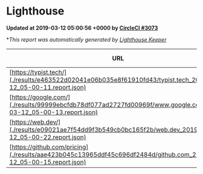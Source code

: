 
# Lighthouse

**Updated at 2019-03-12 05:00:56 +0000 by [CircleCI #3073](https://circleci.com/gh/ItinerisLtd/lighthouse-keeper-example/3073)**

**This report was automatically generated by [Lighthouse Keeper](https://github.com/itinerisltd/lighthouse-keeper)*

| URL | Performance | Accessibility | Best Practices | SEO | PWA | Updated At |
| --- | --- | --- | --- | --- | --- | --- |
| [https://typist.tech/](./results/e463522d02041e06b035e8f61910fd43/typist.tech_2019-03-12_05-00-11.report.json) | 1 |  |  |  |  | 2019-03-12T05:00:11.999Z |
| [https://google.com/](./results/99999ebcfdb78df077ad2727fd00969f/www.google.com_2019-03-12_05-00-13.report.json) | 0.93 | 0.71 | 0.93 | 0.8 | 0.58 | 2019-03-12T05:00:13.080Z |
| [https://web.dev/](./results/e09021ae7f54dd9f3b549cb0bc165f2b/web.dev_2019-03-12_05-00-22.report.json) | 0.92 | 0.93 | 1 | 0.87 | 1 | 2019-03-12T05:00:22.301Z |
| [https://github.com/pricing](./results/aae423b045c13965ddf45c696df2484d/github.com_2019-03-12_05-00-15.report.json) | 0.8 | 0.89 | 0.93 | 0.9 | 0.58 | 2019-03-12T05:00:15.822Z |
